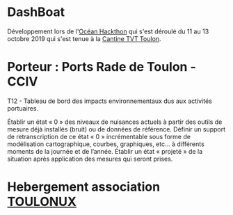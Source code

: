 # DashBoat 

Développement lors de l'[Océan Hackthon](https://www.campus-mondial-de-la-mer.fr/Ocean-Hackathon-2739-0-0-0.html) qui s'est déroulé du 11 au 13 octobre 2019 qui s'est tenue à la [Cantine TVT Toulon](http://www.tvt.fr/Vous-informer/Agenda/La-Cantine-by-TVT/Ocean-Hackathon-4-48h-pour-decoder-la-mer).

# Porteur : Ports Rade de Toulon - CCIV
T12 - Tableau de bord des impacts environnementaux dus aux activités portuaires.

Établir un état « 0 » des niveaux de nuisances actuels à partir des outils de mesure déjà installés (bruit) ou de données de référence. Définir un support de retranscription de ce état « 0 » incrémentable sous forme de modélisation cartographique, courbes, graphiques, etc... à différents moments de la journée et de l’année.
Établir un état « projeté » de la situation après application des mesures qui seront prises. 

# Hebergement association [TOULONUX](http://toulonux.org/)

